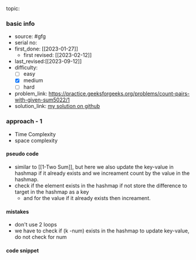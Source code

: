 topic:

### basic info
- source: #gfg 
- serial no: 
- first_done: [[2023-01-27]]
	- first revised: [[2023-02-12]]
- last_revised:[[2023-09-12]]
- difficulty:
	- [ ] easy
	- [x] medium
	- [ ] hard
- problem_link: https://practice.geeksforgeeks.org/problems/count-pairs-with-given-sum5022/1
- solution_link: [my solution on github](https://github.com/shadow-1310/DSA_practice/blob/master/GFG/array/count_pairs_given_sum.py#L27-L43)

### approach - 1
- Time Complexity
- space complexity

#### pseudo code
- similar to [[1-Two Sum]], but here we also update the key-value in hashmap if it already exists and we increament count by the value in the hashmap.
- check if the element exists in the hashmap if not store the difference to target in the hashmap as a key
	- and for the value if it already exists then increament.
#### mistakes
- don't use 2 loops
- we have to check if (k -num) exists in the hashmap to update key-value, do not check for num
#### code snippet
```python

```